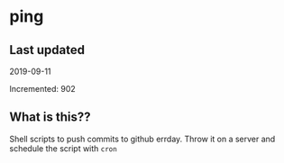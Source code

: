 # ping

## Last updated
2019-09-11

Incremented: 902

## What is this??
Shell scripts to push commits to github errday. Throw it on a server and schedule the script with `cron`
